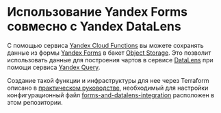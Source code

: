# Использование Yandex Forms совмесно с Yandex DataLens

С помощью сервиса [Yandex Cloud Functions](https://cloud.yandex.ru/ru/docs/functions) вы можете сохранять данные из формы [Yandex Forms](https://yandex.cloud/ru/docs/forms/) в бакет [Object Storage](https://yandex.cloud/ru/docs/storage/). Это позволит использовать данные для построения чартов в сервисе [DataLens](https://yandex.cloud/ru/docs/datalens/) при помощи сервиса [Yandex Query](https://yandex.cloud/ru/docs/query/).

 Создание такой функции и инфраструктуры для нее через Terraform описано в [практическом руководстве](https://cloud.yandex.ru/docs/tutorials/serverless/forms-and-datalens-integration), необходимый для настройки конфигурационный файл [forms-and-datalens-integration](forms-and-datalens-integration.tf) расположен в этом репозитории.